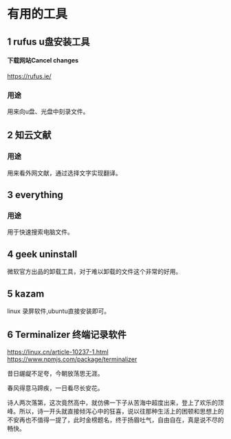 # 有用的工具
## 1 rufus u盘安装工具
#### 下载网站Cancel changes
https://rufus.ie/
### 用途
用来向u盘、光盘中刻录文件。

## 2 知云文献
### 用途
用来看外网文献，通过选择文字实现翻译。

## 3 everything
### 用途
用于快速搜索电脑文件。

## 4 geek uninstall
微软官方出品的卸载工具，对于难以卸载的文件这个非常的好用。

## 5 kazam
linux 录屏软件,ubuntu直接安装即可。

## 6 Terminalizer 终端记录软件
https://linux.cn/article-10237-1.html
https://www.npmjs.com/package/terminalizer


昔日龌龊不足夸，今朝放荡思无涯。

春风得意马蹄疾，一日看尽长安花。

诗人两次落第，这次竟然高中，就仿佛一下子从苦海中超度出来，登上了欢乐的顶峰。所以，诗一开头就直接倾泻心中的狂喜，说以往那种生活上的困顿和思想上的不安再也不值得一提了，此时金榜题名，终于扬眉吐气，自由自在，真是说不尽的畅快。


